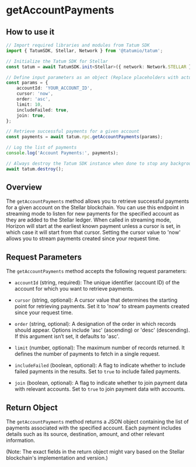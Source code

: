 # getAccountPayments

## How to use it

```typescript
// Import required libraries and modules from Tatum SDK
import { TatumSDK, Stellar, Network } from '@tatumio/tatum';

// Initialize the Tatum SDK for Stellar
const tatum = await TatumSDK.init<Stellar>({ network: Network.STELLAR });

// Define input parameters as an object (Replace placeholders with actual values and remove redundant)
const params = {
    accountId: 'YOUR_ACCOUNT_ID', 
    cursor: 'now', 
    order: 'asc', 
    limit: 10, 
    includeFailed: true, 
    join: true, 
};

// Retrieve successful payments for a given account
const payments = await tatum.rpc.getAccountPayments(params);

// Log the list of payments
console.log('Account Payments:', payments);

// Always destroy the Tatum SDK instance when done to stop any background processes
await tatum.destroy();
```

## Overview

The `getAccountPayments` method allows you to retrieve successful payments for a given account on the Stellar blockchain. You can use this endpoint in streaming mode to listen for new payments for the specified account as they are added to the Stellar ledger. When called in streaming mode, Horizon will start at the earliest known payment unless a cursor is set, in which case it will start from that cursor. Setting the cursor value to 'now' allows you to stream payments created since your request time.

## Request Parameters

The `getAccountPayments` method accepts the following request parameters:

- `accountId` (string, required): 
  The unique identifier (account ID) of the account for which you want to retrieve payments.

- `cursor` (string, optional): 
  A cursor value that determines the starting point for retrieving payments. Set it to 'now' to stream payments created since your request time.

- `order` (string, optional): 
  A designation of the order in which records should appear. Options include 'asc' (ascending) or 'desc' (descending). If this argument isn’t set, it defaults to 'asc'.

- `limit` (number, optional): 
  The maximum number of records returned. It defines the number of payments to fetch in a single request.

- `includeFailed` (boolean, optional): 
  A flag to indicate whether to include failed payments in the results. Set to `true` to include failed payments.

- `join` (boolean, optional): 
  A flag to indicate whether to join payment data with relevant accounts. Set to `true` to join payment data with accounts.

## Return Object

The `getAccountPayments` method returns a JSON object containing the list of payments associated with the specified account. Each payment includes details such as its source, destination, amount, and other relevant information.

(Note: The exact fields in the return object might vary based on the Stellar blockchain's implementation and version.)

